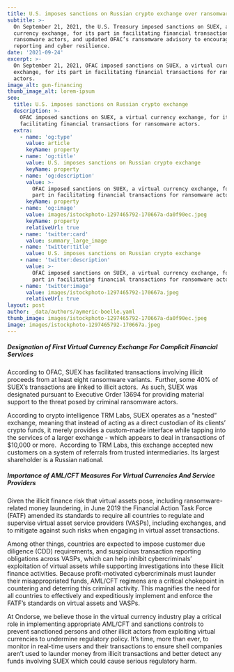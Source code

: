 ```yaml
---
title: U.S. imposes sanctions on Russian crypto exchange over ransomware transactions
subtitle: >-
  On September 21, 2021, the U.S. Treasury imposed sanctions on SUEX, a virtual
  currency exchange, for its part in facilitating financial transactions for
  ransomware actors, and updated OFAC’s ransomware advisory to encourage
  reporting and cyber resilience.
date: '2021-09-24'
excerpt: >-
  On September 21, 2021, OFAC imposed sanctions on SUEX, a virtual currency
  exchange, for its part in facilitating financial transactions for ransomware
  actors.
image_alt: gun-financing
thumb_image_alt: lorem-ipsum
seo:
  title: U.S. imposes sanctions on Russian crypto exchange
  description: >-
    OFAC imposed sanctions on SUEX, a virtual currency exchange, for its part in
    facilitating financial transactions for ransomware actors.
  extra:
    - name: 'og:type'
      value: article
      keyName: property
    - name: 'og:title'
      value: U.S. imposes sanctions on Russian crypto exchange
      keyName: property
    - name: 'og:description'
      value: >-
        OFAC imposed sanctions on SUEX, a virtual currency exchange, for its
        part in facilitating financial transactions for ransomware actors.
      keyName: property
    - name: 'og:image'
      value: images/istockphoto-1297465792-170667a-da0f90ec.jpeg
      keyName: property
      relativeUrl: true
    - name: 'twitter:card'
      value: summary_large_image
    - name: 'twitter:title'
      value: U.S. imposes sanctions on Russian crypto exchange
    - name: 'twitter:description'
      value: >-
        OFAC imposed sanctions on SUEX, a virtual currency exchange, for its
        part in facilitating financial transactions for ransomware actors.
    - name: 'twitter:image'
      value: images/istockphoto-1297465792-170667a.jpeg
      relativeUrl: true
layout: post
author: _data/authors/aymeric-boelle.yaml
thumb_image: images/istockphoto-1297465792-170667a-da0f90ec.jpeg
image: images/istockphoto-1297465792-170667a.jpeg
---
```

##### Designation of First Virtual Currency Exchange For Complicit Financial Services

According to OFAC, SUEX has facilitated transactions involving illicit proceeds from at least eight ransomware variants.  Further, some 40% of SUEX’s transactions are linked to illicit actors.  As such, SUEX was designated pursuant to Executive Order 13694 for providing material support to the threat posed by criminal ransomware actors.

According to crypto intelligence TRM Labs, SUEX operates as a “nested” exchange, meaning that instead of acting as a direct custodian of its clients’ crypto funds, it merely provides a custom-made interface while tapping into the services of a larger exchange - which appears to deal in transactions of $10,000 or more.  According to TRM Labs, this exchange accepted new customers on a system of referrals from trusted intermediaries. Its largest shareholder is a Russian national. 

##### Importance of AML/CFT Measures For Virtual Currencies And Service Providers

Given the illicit finance risk that virtual assets pose, including ransomware-related money laundering, in June 2019 the Financial Action Task Force (FATF) amended its standards to require all countries to regulate and supervise virtual asset service providers (VASPs), including exchanges, and to mitigate against such risks when engaging in virtual asset transactions. 

Among other things, countries are expected to impose customer due diligence (CDD) requirements, and suspicious transaction reporting obligations across VASPs, which can help inhibit cybercriminals’ exploitation of virtual assets while supporting investigations into these illicit finance activities. Because profit-motivated cybercriminals must launder their misappropriated funds, AML/CFT regimens are a critical chokepoint in countering and deterring this criminal activity. This magnifies the need for all countries to effectively and expeditiously implement and enforce the FATF’s standards on virtual assets and VASPs. 

At Ondorse, we believe those in the virtual currency industry play a critical role in implementing appropriate AML/CFT and sanctions controls to prevent sanctioned persons and other illicit actors from exploiting virtual currencies to undermine regulatory policy. It’s time, more than ever, to monitor in real-time users and their transactions to ensure shell companies aren’t used to launder money from illicit transactions and better detect any funds involving SUEX which could cause serious regulatory harm. 
